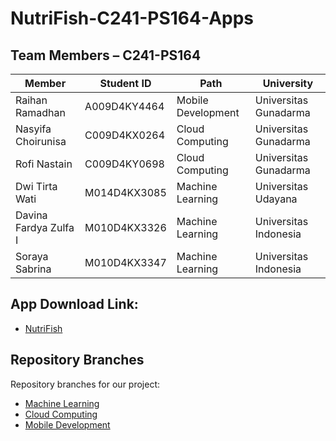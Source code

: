 # NutriFish-C241-PS164-Apps
## Team Members – C241-PS164
| Member    | Student ID    | Path    | University    |
|------------|------------|------------|------------|
| Raihan Ramadhan    | A009D4KY4464 | Mobile Development | Universitas Gunadarma |
| Nasyifa Choirunisa    | C009D4KX0264 | Cloud Computing | Universitas Gunadarma |
| Rofi Nastain   | C009D4KY0698 | Cloud Computing | Universitas Gunadarma |
| Dwi Tirta Wati    | M014D4KX3085 | Machine Learning | Universitas Udayana |
| Davina Fardya Zulfa I    | M010D4KX3326 | Machine Learning | Universitas Indonesia |
| Soraya Sabrina    | M010D4KX3347 | Machine Learning | Universitas Indonesia |


## App Download Link:
- [NutriFish](https://github.com/NutriFish-C241-PS164/NutriFish-C241-PS164-Apps/releases/download/app/NutriFish-V0.5.apk)


## Repository Branches
Repository branches for our project:
  - [Machine Learning]()
  - [Cloud Computing]()
  - [Mobile Development]([https://github.com/RexRama/Nutrifish-C241-PS164/tree/mobileDevelopment](https://github.com/NutriFish-C241-PS164/Nutrifish-C241-PS164-MobileDevelopment))

